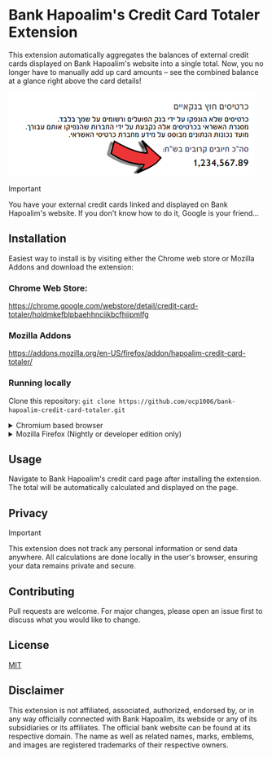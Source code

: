 # Bank Hapoalim's Credit Card Totaler Extension

This extension automatically aggregates the balances of external credit cards displayed on Bank Hapoalim's website into a single total. Now, you no longer have to manually add up card amounts – see the combined balance at a glance right above the card details!

![Screenshot of Extension](./screenshot/screenshot.jpg)

> [!IMPORTANT]
> You have your external credit cards linked and displayed on Bank Hapoalim's website.
> If you don't know how to do it, Google is your friend...

## Installation
Easiest way to install is by visiting either the Chrome web store or Mozilla Addons and download the extension:
### Chrome Web Store:
https://chrome.google.com/webstore/detail/credit-card-totaler/holdmkefblpbaehhnciikbcfhiipmlfg

### Mozilla Addons
https://addons.mozilla.org/en-US/firefox/addon/hapoalim-credit-card-totaler/

### Running locally
Clone this repository: `git clone https://github.com/ocp1006/bank-hapoalim-credit-card-totaler.git`
<details>
<summary>Chromium based browser</summary>

1. Type `chrome://extensions/`
2. Enable "Developer mode".
3. Click on "Load unpacked".
4. Navigate to the directory where you cloned the repository and select it.
 
</details>

<details>
<summary>Mozilla Firefox (Nightly or developer edition only)</summary>

1. Type `about:debugging`.
2. Click on "Load Temporary Add-on".
3. Navigate to the directory where you cloned the repository and select the `manifest.json` file.
 
</details>

## Usage

Navigate to Bank Hapoalim's credit card page after installing the extension. The total will be automatically calculated and displayed on the page.

## Privacy
> [!IMPORTANT]
> This extension does not track any personal information or send data anywhere. All calculations are done locally in the user's browser, ensuring your data remains private and secure.
> 
## Contributing

Pull requests are welcome. For major changes, please open an issue first to discuss what you would like to change.

## License

[MIT](https://choosealicense.com/licenses/mit/)

## Disclaimer

This extension is not affiliated, associated, authorized, endorsed by, or in any way officially connected with Bank Hapoalim, its webside or any of its subsidiaries or its affiliates. The official bank website can be found at its respective domain. The name as well as related names, marks, emblems, and images are registered trademarks of their respective owners.
